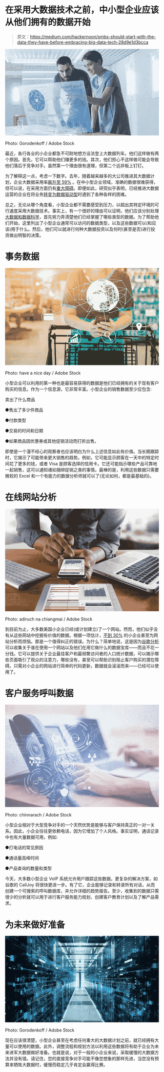 # 在采用大数据技术之前，中小型企业应该从他们拥有的数据开始

> 原文：<https://medium.com/hackernoon/smbs-should-start-with-the-data-they-have-before-embracing-big-data-tech-28d9e1d3bcca>

![](img/e4aa2b5d51fd0f0c979309d7f28c4e3b.png)

Photo: Gorodenkoff / Adobe Stock

最近，各行各业的小企业都急不可耐地想方设法登上大数据列车。他们这样做有两个原因。首先，它可以帮助他们赚更多的钱。其次，他们担心不这样做可能会导致他们落后于竞争对手。虽然第一个理由很有道理，但第二个远非板上钉钉。

为了解释这一点，考虑一下数字。去年，随着越来越多的大公司推进其大数据计划，企业大数据采用率[飙升至 59%](https://www.forbes.com/sites/louiscolumbus/2018/12/23/big-data-analytics-adoption-soared-in-the-enterprise-in-2018/#391e2943332f) 。在中小型企业领域，准确的数据很难获得，但可以说，在采用方面仍有[重大障碍](/analytics-for-humans/5-key-factors-holding-small-businesses-back-from-joining-the-data-revolution-6b95618deb7f)。即便如此，研究似乎表明，已经推进大数据运营的企业在将业务[转变为数据驱动型](https://hbr.org/2019/02/companies-are-failing-in-their-efforts-to-become-data-driven)时遇到了各种各样的困难。

总之，无论从哪个角度看，小型企业都不需要感受到压力，以超出其特定环境的可行速度采用大数据技术。事实上，有一个很好的理由可以证明，他们应该分别处理[大数据和数据科学](https://online.jcu.edu.au/blog/big-data-vs-data-science-difference)，首先努力弄清楚他们已经掌握了哪些类型的数据。为了帮助他们开始，这里列出了小型企业通常可以访问的数据类型，以及这些数据可以(和应该)用于什么。然后，他们可以就进行何种大数据投资以及何时(甚至是否)进行投资做出明智的决策。

# 事务数据

![](img/93221a75968ed1c81521be64a244a3ed.png)

Photo: have a nice day / Adobe Stock

小型企业可以利用的第一种也是最容易获得的数据是他们已经拥有的关于现有客户购买的信息。作为一个信息源，它非常丰富。小型企业的销售数据至少应包含:

卖出了什么商品

●售出了多少件商品

●付款类型

●交易的时间和日期

●如果商品因优惠券或其他促销活动而打折出售。

即使是一个漫不经心的观察者也应该明白为什么上述信息如此有价值。当长期跟踪时，它揭示了可能带来更大销售的趋势。例如，它可能显示顾客在一天中的特定时间花了更多的钱，或者 Visa 是顾客选择的信用卡。它还可能指示哪些产品可靠地一起销售，这可以通知诸如捆绑促销之类的事情。最棒的是，利用这些数据只需要微软的 Excel 和一个有能力的数据分析师就可以了(无论如何，都是最基础的)。

# 在线网站分析

![](img/82e6ac82b9800aca9b76e3313399924c.png)

Photo: adiruch na chiangmai / Adobe Stock

到目前为止，大多数美国小企业已经(或计划建立)了一个网站。然而，他们似乎没有从这些网站中挖掘有价值的数据。根据一项估计，[不到 30%](https://www.bluecorona.com/blog/29-small-business-digital-marketing-statistics) 的小企业甚至为网站分析而烦恼。那是一个值得纠正的错误。为什么？简单地说，这是因为[谷歌分析](/@dineshsem/10-good-reasons-why-you-should-use-google-analytics-699f10194834)可以收集关于谁在使用一个网站以及他们在用它做什么的数据宝库——而且不花一分钱。它可以提供关于企业最佳客户和最频繁访问者的人口统计数据，可以揭示哪些页面吸引了观众的注意力，哪些没有，甚至可以帮助识别阻止客户购买的潜在障碍。只需对小企业的网站进行简单的代码更新，数据就会滚滚而来——已经可以使用了。

# 客户服务呼叫数据

![](img/a46b4e1fcba0845e694075f9e9b46c15.png)

Photo: chinnarach / Adobe Stock

小型企业相对于大型竞争对手的一个天然优势是能够与客户保持真正的一对一关系。因此，小企业往往更依赖电话，因为它增加了个人风格。事实证明，通话记录中也有大量数据可用，例如:

●打电话的常见原因

●通话量高峰时间

●产品查询的数量和类型

今天，大多数小型企业 VoIP 系统允许用户跟踪这些数据。更复杂的解决方案，如谷歌的 CallJoy 将很快更进一步。有了它，企业能够记录和转录所有对话，从而创建一个可搜索的呼叫数据库，并允许详细的趋势报告。至少，收集到的数据只需很少的分析就可以用于进行客户服务能力规划、创建客户教育计划以及了解产品需求。

# 为未来做好准备

![](img/545ef69fa9e5de3cf5ca42546b8a665c.png)

Photo: Gorodenkoff / Adobe Stock

现在应该很清楚，小型企业甚至在考虑任何重大的大数据计划之前，就已经拥有大量可以使用的数据。此外，调整流程和规划方法以利用这些数据将有助于企业为未来进军大数据做好准备。也就是说，对于一般的小企业来说，采取缓慢的大数据方法并没有错。请记住，您的直接竞争对手可能不像您想象的那样先进，当您没有预算来牺牲大数据时，缓慢而稳定几乎肯定会赢得比赛。